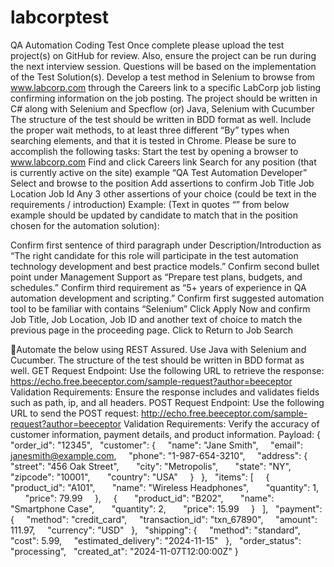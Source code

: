 # labcorptest
QA Automation Coding Test 
Once complete please upload the test project(s) on GitHub for review.
Also, ensure the project can be run during the next interview session. Questions will be based on the implementation of the Test Solution(s).
Develop a test method in Selenium to browse from www.labcorp.com through the Careers link to a specific LabCorp job listing confirming information on the job posting. 
The project should be written in C# along with Selenium and Specflow (or) Java, Selenium with Cucumber
The structure of the test should be written in BDD format as well. 
Include the proper wait methods, to at least three different “By” types when searching elements, and that it is tested in Chrome. 
Please be sure to accomplish the following tasks:
Start the test by opening a browser to www.labcorp.com 
Find and click Careers link
Search for any position (that is currently active on the site) example “QA Test Automation Developer” 
Select and browse to the position 
Add assertions to confirm
Job Title
Job Location
Job Id 
Any 3 other assertions of your choice (could be text in the requirements / introduction)
Example: (Text in quotes “” from below example should be updated by candidate to match that in the position chosen for the automation solution):

Confirm first sentence of third paragraph under Description/Introduction as “The right candidate for this role will participate in the test automation technology development and best practice models.” 
Confirm second bullet point under Management Support as “Prepare test plans, budgets, and schedules.” 
Confirm third requirement as “5+ years of experience in QA automation development and scripting.” 
Confirm first suggested automation tool to be familiar with contains “Selenium” 
Click Apply Now and confirm Job Title, Job Location, Job ID and another text of choice to match the previous page in the proceeding page. 
Click to Return to Job Search


Automate the below using REST Assured. Use Java with Selenium and Cucumber. The structure of the test should be written in BDD format as well.
GET Request
Endpoint: Use the following URL to retrieve the response: https://echo.free.beeceptor.com/sample-request?author=beeceptor
Validation Requirements: Ensure the response includes and validates fields such as path, ip, and all headers.
POST Request
Endpoint: Use the following URL to send the POST request: http://echo.free.beeceptor.com/sample-request?author=beeceptor
Validation Requirements: Verify the accuracy of customer information, payment details, and product information.
Payload:
{
  "order_id": "12345",
  "customer": {
    "name": "Jane Smith",
    "email": janesmith@example.com,
    "phone": "1-987-654-3210",
    "address": {
      "street": "456 Oak Street",
      "city": "Metropolis",
      "state": "NY",
      "zipcode": "10001",
      "country": "USA"
    }
  },
  "items": [
    {
      "product_id": "A101",
      "name": "Wireless Headphones",
      "quantity": 1,
      "price": 79.99
    },
    {
      "product_id": "B202",
      "name": "Smartphone Case",
      "quantity": 2,
      "price": 15.99
    }
  ],
  "payment": {
    "method": "credit_card",
    "transaction_id": "txn_67890",
    "amount": 111.97,
    "currency": "USD"
  },
  "shipping": {
    "method": "standard",
    "cost": 5.99,
    "estimated_delivery": "2024-11-15"
  },
  "order_status": "processing",
  "created_at": "2024-11-07T12:00:00Z"
}